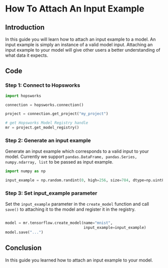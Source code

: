 # How To Attach An Input Example

## Introduction

In this guide you will learn how to attach an input example to a model. An input example is simply an instance of a valid model input. Attaching an input example to your model will give other users a better understanding of what data it expects.

## Code

### Step 1: Connect to Hopsworks

```python
import hopsworks

connection = hopsworks.connection()

project = connection.get_project("my_project")

# get Hopsworks Model Registry handle
mr = project.get_model_registry()
```

### Step 2: Generate an input example

Generate an input example which corresponds to a valid input to your model. Currently we support `pandas.DataFrame, pandas.Series, numpy.ndarray, list` to be passed as input example.

```python
import numpy as np

input_example = np.random.randint(0, high=256, size=784, dtype=np.uint8)

```

### Step 3: Set input_example parameter

Set the `input_example` parameter in the `create_model` function and call `save()` to attaching it to the model and register it in the registry.
```python

model = mr.tensorflow.create_model(name="mnist",
                                   input_example=input_example)
model.save("...")

```

## Conclusion

In this guide you learned how to attach an input example to your model.